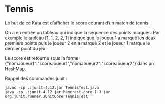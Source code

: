 # Tennis

Le but de ce Kata est d’afficher le score courant d’un match de tennis. 

On a en entrée un tableau qui indique la séquence des points marqués. 
Par exemple le tableau [1, 1, 2, 2, 1] indique que le joueur 1 a marqué les deux premiers points puis le joueur 2 en a marqué 2 et le joueur 1 marque le dernier point du jeu.

Le score est retourné sous la forme {"nomJoueur1":"scoreJoueur1","nomJoueur2":"scoreJoueur2"} dans un HashMap.

Rappel des commandes junit :

    javac -cp .:junit-4.12.jar TennisTest.java
    java -cp .:junit-4.12.jar:hamcrest-core-1.3.jar org.junit.runner.JUnitCore TennisTest
